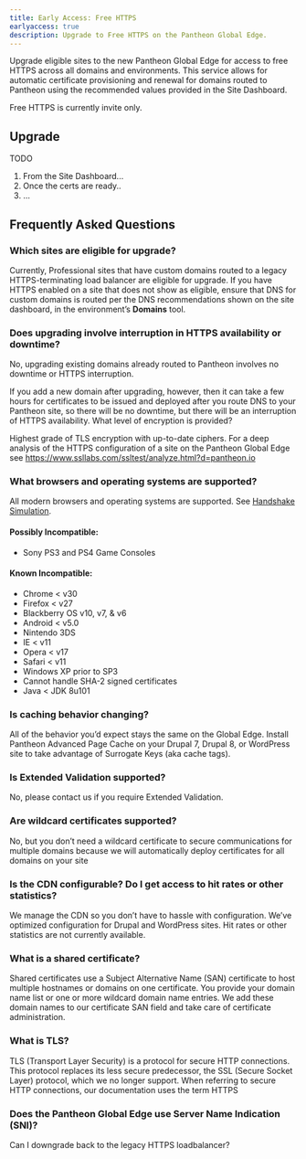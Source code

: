 ```yaml
---
title: Early Access: Free HTTPS
earlyaccess: true
description: Upgrade to Free HTTPS on the Pantheon Global Edge.
---
```


Upgrade eligible sites to the new Pantheon Global Edge for access to free HTTPS across all domains and environments. This service allows for automatic certificate provisioning and renewal for domains routed to Pantheon using the recommended values provided in the Site Dashboard.

Free HTTPS is currently invite only.

## Upgrade
TODO
1. From the Site Dashboard...
2. Once the certs are ready..
3. ...


<unique-site-name>
<site-label>


## Frequently Asked Questions
### Which sites are eligible for upgrade?
Currently, Professional sites that have custom domains routed to a legacy HTTPS-terminating load balancer are eligible for upgrade. If you have HTTPS enabled on a site that does not show as eligible, ensure that DNS for custom domains is routed per the DNS recommendations shown on the site dashboard, in the environment’s **Domains** tool.

### Does upgrading involve interruption in HTTPS availability or downtime?
No, upgrading existing domains already routed to Pantheon involves no downtime or HTTPS interruption.

If you add a new domain after upgrading, however, then it can take a few hours for certificates to be issued and deployed after you route DNS to your Pantheon site, so there will be no downtime, but there will be an interruption of HTTPS availability.
What level of encryption is provided?

Highest grade of TLS encryption with up-to-date ciphers. For a deep analysis of the HTTPS configuration of a site on the Pantheon Global Edge see https://www.ssllabs.com/ssltest/analyze.html?d=pantheon.io

### What browsers and operating systems are supported?
All modern browsers and operating systems are supported. See [Handshake Simulation](https://www.ssllabs.com/ssltest/analyze.html?d=pantheon.io).


#### Possibly Incompatible:

* Sony PS3 and PS4 Game Consoles

#### Known Incompatible:

* Chrome < v30
* Firefox < v27
* Blackberry OS v10, v7, & v6
* Android < v5.0
* Nintendo 3DS
* IE < v11
* Opera < v17
* Safari < v11
* Windows XP prior to SP3
* Cannot handle SHA-2 signed certificates
* Java < JDK 8u101


### Is caching behavior changing?
All of the behavior you’d expect stays the same on the Global Edge. Install Pantheon Advanced Page Cache on your Drupal 7, Drupal 8, or WordPress site to take advantage of Surrogate Keys (aka cache tags).

### Is Extended Validation supported?
No, please contact us if you require Extended Validation.

### Are wildcard certificates supported?
No, but you don’t need a wildcard certificate to secure communications for multiple domains because we will automatically deploy certificates for all domains on your site

### Is the CDN configurable? Do I get access to hit rates or other statistics?
We manage the CDN so you don’t have to hassle with configuration. We’ve optimized configuration for Drupal and WordPress sites. Hit rates or other statistics are not currently available.

### What is a shared certificate?
Shared certificates use a Subject Alternative Name (SAN) certificate to host multiple hostnames or domains on one certificate. You provide your domain name list or one or more wildcard domain name entries. We add these domain names to our certificate SAN field and take care of certificate administration.

### What is TLS?
TLS (Transport Layer Security) is a protocol for secure HTTP connections. This protocol replaces its less secure predecessor, the SSL (Secure Socket Layer) protocol, which we no longer support. When referring to secure HTTP connections, our documentation uses the term HTTPS

### Does the Pantheon Global Edge use Server Name Indication (SNI)?
Can I downgrade back to the legacy HTTPS loadbalancer?
